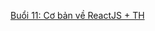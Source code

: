 [Buổi 11: Cơ bản về ReactJS + TH](https://www.notion.so/T-m-hi-u-c-b-n-v-ReactJS-14e9dce557d88001bd2ae834aca498f5?pvs=4)
